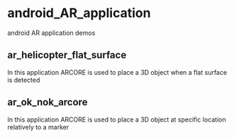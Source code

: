 # android_AR_application
android AR application demos

## ar_helicopter_flat_surface
In this application ARCORE is used to place a 3D object when a flat surface is detected 


## ar_ok_nok_arcore
In this application ARCORE is used to place a 3D object at specific location relatively to a marker
